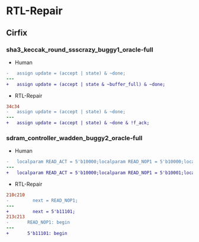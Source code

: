 # RTL-Repair

## Cirfix

### sha3_keccak_round_ssscrazy_buggy1_oracle-full

- Human

```diff
-   assign update = (accept | state) & ~done;
---
+   assign update = (accept | state & ~buffer_full) & ~done;
```

- RTL-Repair

```diff
34c34
-   assign update = (accept | state) & ~done;
---
+   assign update = (accept | state) & ~done & !f_ack;
```

### sdram_controller_wadden_buggy2_oracle-full

- Human

```diff
-   localparam READ_ACT = 5'b10000;localparam READ_NOP1 = 5'b10000;localparam READ_CAS = 5'b10010;localparam READ_NOP2 = 5'b10011;localparam READ_READ = 5'b10100;
---
+   localparam READ_ACT = 5'b10000;localparam READ_NOP1 = 5'b10001;localparam READ_CAS = 5'b10010;localparam READ_NOP2 = 5'b10011;localparam READ_READ = 5'b10100;

```

- RTL-Repair

```diff
210c210
-         next = READ_NOP1;
---
+         next = 5'b11101;
213c213
-       READ_NOP1: begin
---
+       5'b11101: begin
```
